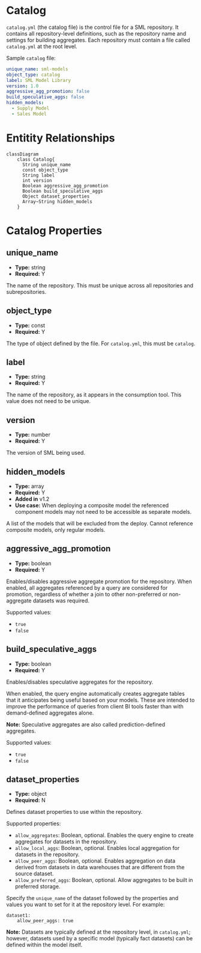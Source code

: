 # Catalog

`catalog.yml` (the catalog file) is the control file for a SML
repository. It contains all repository-level definitions, such as the
repository name and settings for building aggregates. Each repository
must contain a file called `catalog.yml` at the root level.

Sample `catalog` file:

```yaml
unique_name: sml-models
object_type: catalog
label: SML Model Library
version: 1.0
aggressive_agg_promotion: false
build_speculative_aggs: false
hidden_models:
  - Supply Model
  - Sales Model
```

# Entitity Relationships

```mermaid
classDiagram
    class Catalog{
      String unique_name
      const object_type
      String label
      int version
      Boolean aggressive_agg_promotion
      Boolean build_speculative_aggs
      Object dataset_properties
      Array~String hidden_models
    }
```

# Catalog Properties

## unique_name

- **Type:** string
- **Required:** Y

The name of the repository. This must be unique across all repositories
and subrepositories.

## object_type

- **Type:** const
- **Required:** Y

The type of object defined by the file. For `catalog.yml`, this must be
`catalog`.

## label

- **Type:** string
- **Required:** Y

The name of the repository, as it appears in the consumption tool. This value does
not need to be unique.

## version

- **Type:** number
- **Required:** Y

The version of SML being used.

## hidden_models

- **Type:** array<string>
- **Required:** Y
- **Added in** v1.2
- **Use case:** When deploying a composite model the referenced component models may not need to be accessible as separate models.

A list of the models that will be excluded from the deploy. Cannot reference composite models, only regular models.

## aggressive_agg_promotion

- **Type:** boolean
- **Required:** Y

Enables/disables aggressive aggregate promotion for the repository. When
enabled, all aggregates referenced by a query are considered for
promotion, regardless of whether a join to other non-preferred or
non-aggregate datasets was required.

Supported values:

- `true`
- `false`

## build_speculative_aggs

- **Type:** boolean
- **Required:** Y

Enables/disables speculative aggregates for the repository.

When enabled, the query engine automatically creates aggregate tables
that it anticipates being useful based on your models. These are
intended to improve the performance of queries from client BI tools
faster than with demand-defined aggregates alone.

**Note:** Speculative aggregates are also called prediction-defined aggregates.

Supported values:

- `true`
- `false`

## dataset_properties

- **Type:** object
- **Required:** N

Defines dataset properties to use within the repository.

Supported properties:

- `allow_aggregates`: Boolean, optional. Enables the query engine to
  create aggregates for datasets in the repository.
- `allow_local_aggs`: Boolean, optional. Enables local aggregation for
  datasets in the repository.
- `allow_peer_aggs`: Boolean, optional. Enables aggregation on data
  derived from datasets in data warehouses that are different from the
  source dataset.
- `allow_preferred_aggs`: Boolean, optional. Allow aggregates to be built
  in preferred storage.

Specify the `unique_name` of the dataset followed by the properties and
values you want to set for it at the repository level. For example:

    dataset1:
        allow_peer_aggs: true

**Note:** Datasets are typically defined at the repository level, in
`catalog.yml`; however, datasets used by a specific model (typically
fact datasets) can be defined within the model itself.
